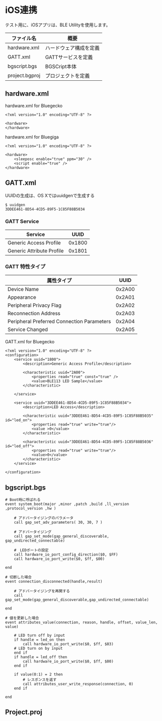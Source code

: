 # iOS連携

テスト用に、iOSアプリは、BLE Utilityを使用します。

| ファイル名 | 概要　 |
| -- | -- |
| hardware.xml | ハードウェア構成を定義 |
| GATT.xml | GATTサービスを定義 |
| bgscript.bgs | BGSCript本体 |
| project.bgproj | プロジェクトを定義 |


## hardware.xml

hardware.xml for Bluegecko
```
<?xml version="1.0" encoding="UTF-8" ?>

<hardware>
</hardware>
```

hardware.xml for Bluegiga
```
<?xml version="1.0" encoding="UTF-8" ?>

<hardware>
    <sleeposc enable="true" ppm="30" />
    <script enable="true" />
</hardware>
```

## GATT.xml

UUIDの生成は、OS Xではuuidgenで生成する

```
$ uuidgen
3DDEE461-8D54-4CD5-89F5-1C85F88B5034
```

### GATT Service
| Service | UUID |
| -- | -- |
| Generic Access Profile | 0x1800 | 
| Generic Attribute Profile | 0x1801 |

### GATT 特性タイプ
| 属性タイプ | UUID |
| -- | -- |
| Device Name | 0x2A00 | 
| Appearance | 0x2A01 |
| Peripheral Privacy Flag | 0x2A02 |
| Reconnection Address | 0x2A03 |
| Peripheral Preferred Connection Parameters | 0x2A04 |
| Service Changed | 0x2A05 |


GATT.xml for Bluegecko
```
<?xml version="1.0" encoding="UTF-8" ?>
<configuration>
    <service uuid="1800">
        <description>Generic Access Profile</description>

        <characteristic uuid="2A00">
            <properties read="true" const="true" />
            <value>BLE113 LED Sample</value>
        </characteristic>
        
    </service>
    
    <service uuid="3DDEE461-8D54-4CD5-89F5-1C85F88B5034">
        <description>LED Access</description>

        <characteristic uuid="3DDEE461-8D54-4CD5-89F5-1C85F88B5035" id="led_on">
            <properties read="true" write="true"/>
            <value >0</value>
        </characteristic>

        <characteristic uuid="3DDEE461-8D54-4CD5-89F5-1C85F88B5036" id="led_off">
            <properties read="true" write="true"/>
            <value>0</value>
        </characteristic>
    </service>
    
</configuration>
```

## bgscript.bgs

```
# Boot時に呼ばれる
event system_boot(major ,minor ,patch ,build ,ll_version ,protocol_version ,hw )
    
	# アドバータイジングのパラメータ
    call gap_set_adv_parameters( 30, 30, 7 )

    # アドバータイジング
    call gap_set_mode(gap_general_discoverable, gap_undirected_connectable)

    #　LEDポートの設定
    call hardware_io_port_config_direction($0, $FF)
	call hardware_io_port_write($0, $ff, $00)

end

# 切断した場合
event connection_disconnected(handle,result)

	# アドバータイジングを再開する
    call gap_set_mode(gap_general_discoverable,gap_undirected_connectable)

end

# 値を更新した場合
event attributes_value(connection, reason, handle, offset, value_len, value)

	# LED turn off by input
    if handle = led_on then 
        call hardware_io_port_write($0, $ff, $03)
	# LED turn on by input
    end if 
	if handle = led_off then 
        call hardware_io_port_write($0, $ff, $00)
    end if

    if value(0:1) = 2 then
        # レスポンスを返す
        call attributes_user_write_response(connection, 0)
    end if
	
end

```

## Project.proj

```

```
